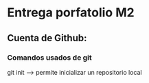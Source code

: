 # Entrega porfatolio M2

## Cuenta de Github:



### Comandos usados de git

git init --> permite inicializar un repositorio local


